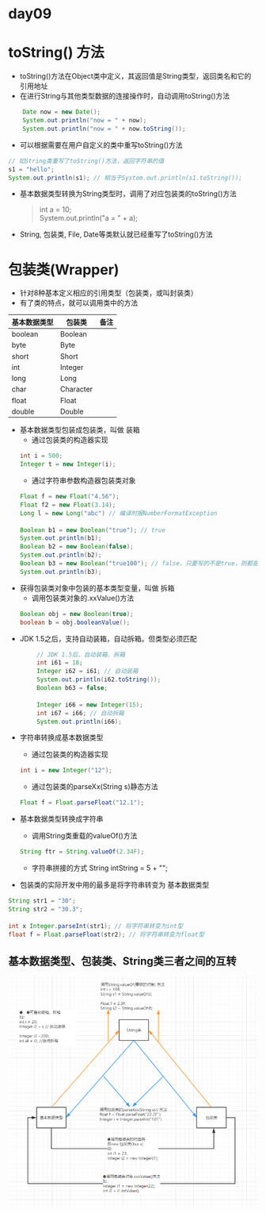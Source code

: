 day09
==

# toString() 方法
* toString()方法在Object类中定义，其返回值是String类型，返回类名和它的引用地址
* 在进行String与其他类型数据的连接操作时，自动调用toString()方法
```java
    Date now = new Date();
    System.out.println("now = " + now);
    System.out.println("now = " + now.toString()); 
```
* 可以根据需要在用户自定义的类中重写toString()方法
```java
// 如String类重写了toString()方法，返回字符串的值
s1 = "hello";
System.out.println(s1); // 相当于System.out.println(s1.toString());

```
* 基本数据类型转换为String类型时，调用了对应包装类的toString()方法
    >int a = 10;  
    System.out.println("a = " + a);
    
* String, 包装类, File, Date等类默认就已经重写了toString()方法


    
# 包装类(Wrapper)
* 针对8种基本定义相应的引用类型（包装类，或叫封装类）
* 有了类的特点，就可以调用类中的方法

基本数据类型 |包装类 |备注
:--- |--- |---
boolean |Boolean |
byte |Byte |
short |Short |
int |Integer |
long |Long |
char |Character
float |Float |
double |Double |


* 基本数据类型包装成包装类，叫做 装箱
    *  通过包装类的构造器实现
    ```java
    int i = 500;
    Integer t = new Integer(i);
  
    ````
    * 通过字符串参数构造器包装类对象
    ```java
    Float f = new Float("4.56");
    Float f2 = new Float(3.14);
    Long l = new Long("abc") // 编译时报NumberFormatException
  
    Boolean b1 = new Boolean("true"); // true
    System.out.println(b1);
    Boolean b2 = new Boolean(false);
    System.out.println(b2);
    Boolean b3 = new Boolean("true100"); // false，只要写的不是true，则都是false,能正常编译和运行
    System.out.println(b3);
    ```
* 获得包装类对象中包装的基本类型变量，叫做 拆箱
    * 调用包装类对象的.xxValue()方法
    ```java
    Boolean obj = new Boolean(true);
    boolean b = obj.booleanValue();
    ```
* JDK 1.5之后，支持自动装箱，自动拆箱。但类型必须匹配
```java
        // JDK 1.5后，自动装箱、拆箱
        int i61 = 18;
        Integer i62 = i61; // 自动装箱
        System.out.println(i62.toString());
        Boolean b63 = false;

        Integer i66 = new Integer(15);
        int i67 = i66; // 自动拆箱
        System.out.println(i66);
```

* 字符串转换成基本数据类型
    * 通过包装类的构造器实现
    ```java
    int i = new Integer("12");
    ```
    * 通过包装类的parseXx(String s)静态方法
    ```java
    Float f = Float.parseFloat("12.1");
    ```
* 基本数据类型转换成字符串
    * 调用String类重载的valueOf()方法
    ```java
    String ftr = String.valueOf(2.34F);
    ```
    * 字符串拼接的方式
    String intString = 5 + "";
    
* 包装类的实际开发中用的最多是将字符串转变为 基本数据类型
```java
String str1 = "30";
String str2 = "30.3";

int x Integer.parseInt(str1); // 将字符串转变为int型
float f = Float.parseFloat(str2); // 将字符串转变为float型

```

## 基本数据类型、包装类、String类三者之间的互转
![](./images/基本数据类型、包装类、String类互转.png)


